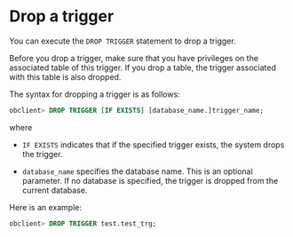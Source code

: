 # Drop a trigger

You can execute the `DROP TRIGGER` statement to drop a trigger.

Before you drop a trigger, make sure that you have privileges on the associated table of this trigger. If you drop a table, the trigger associated with this table is also dropped.

The syntax for dropping a trigger is as follows:

```sql
obclient> DROP TRIGGER [IF EXISTS] [database_name.]trigger_name;
```

where

* `IF EXISTS` indicates that if the specified trigger exists, the system drops the trigger.

* `database_name` specifies the database name. This is an optional parameter. If no database is specified, the trigger is dropped from the current database.

Here is an example:

```sql
obclient> DROP TRIGGER test.test_trg;
```
